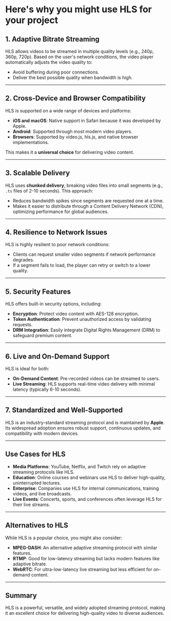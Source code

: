 # Here's why you might use HLS for your project

## 1. Adaptive Bitrate Streaming
HLS allows videos to be streamed in multiple quality levels (e.g., 240p, 360p, 720p). Based on the user's network conditions, the video player automatically adjusts the video quality to:
- Avoid buffering during poor connections.
- Deliver the best possible quality when bandwidth is high.

---

## 2. Cross-Device and Browser Compatibility
HLS is supported on a wide range of devices and platforms:
- **iOS and macOS**: Native support in Safari because it was developed by Apple.
- **Android**: Supported through most modern video players.
- **Browsers**: Supported by video.js, hls.js, and native browser implementations.

This makes it a **universal choice** for delivering video content.

---

## 3. Scalable Delivery
HLS uses **chunked delivery**, breaking video files into small segments (e.g., `.ts` files of 2-10 seconds). This approach:
- Reduces bandwidth spikes since segments are requested one at a time.
- Makes it easier to distribute through a Content Delivery Network (CDN), optimizing performance for global audiences.

---

## 4. Resilience to Network Issues
HLS is highly resilient to poor network conditions:
- Clients can request smaller video segments if network performance degrades.
- If a segment fails to load, the player can retry or switch to a lower quality.

---

## 5. Security Features
HLS offers built-in security options, including:
- **Encryption**: Protect video content with AES-128 encryption.
- **Token Authentication**: Prevent unauthorized access by validating requests.
- **DRM Integration**: Easily integrate Digital Rights Management (DRM) to safeguard premium content.

---

## 6. Live and On-Demand Support
HLS is ideal for both:
- **On-Demand Content**: Pre-recorded videos can be streamed to users.
- **Live Streaming**: HLS supports real-time video delivery with minimal latency (typically 6-10 seconds).

---

## 7. Standardized and Well-Supported
HLS is an industry-standard streaming protocol and is maintained by **Apple**. Its widespread adoption ensures robust support, continuous updates, and compatibility with modern devices.

---

## Use Cases for HLS
- **Media Platforms**: YouTube, Netflix, and Twitch rely on adaptive streaming protocols like HLS.
- **Education**: Online courses and webinars use HLS to deliver high-quality, uninterrupted lectures.
- **Enterprise**: Companies use HLS for internal communications, training videos, and live broadcasts.
- **Live Events**: Concerts, sports, and conferences often leverage HLS for their live streams.

---

## Alternatives to HLS
While HLS is a popular choice, you might also consider:
- **MPEG-DASH**: An alternative adaptive streaming protocol with similar features.
- **RTMP**: Good for low-latency streaming but lacks modern features like adaptive bitrate.
- **WebRTC**: For ultra-low-latency live streaming but less efficient for on-demand content.

---

## Summary
HLS is a powerful, versatile, and widely adopted streaming protocol, making it an excellent choice for delivering high-quality video to diverse audiences.